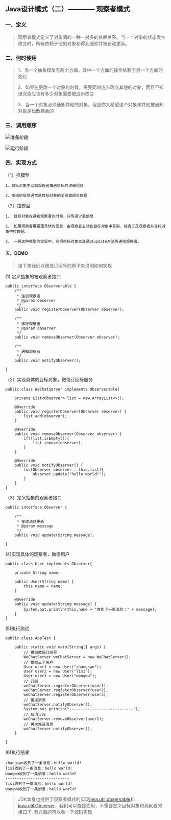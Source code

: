 ## Java设计模式（二）———— 观察者模式

### 一、定义
>观察者模式定义了对象间的一种一对多的依赖关系。当一个对象的状态发生改变时，所有依赖于他的对象都得到通知并被自动更新。

### 二、何时使用

> 1、当一个抽象模型有两个方面，其中一个方面的操作依赖于另一个方面的变化
> 
> 2、如果在更改一个对象的时候，需要同时连带改变其他的对象，而且不知道究竟应该有多少对象需要被连带改变
> 
> 3、当一个对象必须通知其他的对象，但是你又希望这个对象和其他被通知对象是松散耦合的

### 三、调用顺序

![准备阶段](https://github.com/skloveln/design-pattern/blob/master/observer-pattern/document/ready.png)

![运行阶段](https://github.com/skloveln/design-pattern/blob/master/observer-pattern/document/run.png)

### 四、实现方式

（1）推模型

	1、目标对象主动向观察者推送目标的详细信息

	2、推送的信息通常是目标对象的全部或部分数据
  
（2）拉模型

	1、 目标对象在通知观察者的时候，只传递少量信息
	
	2、 如果观察者需要更具体的信息，由观察者主动到目标对象中获取，相当于是观察者从目标对象中拉数据。
	
	3、 一般这种模型的实现中，会把目标对象自身通过update方法传递给观察者。

#### 五、DEMO
> 接下来我们以微信订阅号的例子来说明如何实现

(1) 定义抽象的被观察者接口

	public interface Observerable {
	    /**
	     * 注册观察者
	     * @param observer
	     */
	    public void registerObserver(Observer observer);
	
	    /**
	     * 移除观察者
	     * @param observer
	     */
	    public void removeObserver(Observer observer);
	
	    /**
	     * 通知观察者
	     */
	    public void notifyObserver();
	
	}

（2）实现具体的目标对象，微信订阅号服务

	public class WeChatServer implements Observerable{
	
	    private List<Observer> list = new ArrayList<>();
	
	    @Override
	    public void registerObserver(Observer observer) {
	        list.add(observer);
	    }
	
	    @Override
	    public void removeObserver(Observer observer) {
	        if(!list.isEmpty()){
	            list.remove(observer);
	        }
	    }
	
	    @Override
	    public void notifyObserver() {
	        for(Observer observer : this.list){
	            observer.update("hello world!");
	        }
	    }
	}

（3）定义抽象的观察者接口

	public interface Observer {
	
	    /**
	     * 接收消息更新
	     * @param message
	     */
	    public void update(String message);
	
	}

(4)实现具体的观察者，微信用户

	public class User implements Observer{
	
	    private String name;
	
	    public User(String name) {
	        this.name = name;
	    }
	
	    @Override
	    public void update(String message) {
	        System.out.println(this.name + "收到了一条消息：" + message);
	    }
	}

(5)执行测试

	public class AppTest {
	    
	    public static void main(String[] args) {
	        // 模拟微信订阅号
	        WeChatServer weChatServer = new WeChatServer();
	        // 模拟三个用户
	        User user1 = new User("zhangsan");
	        User user2 = new User("lisi");
	        User user3 = new User("wangwu");
	        // 订阅
	        weChatServer.registerObserver(user1);
	        weChatServer.registerObserver(user2);
	        weChatServer.registerObserver(user3);
	        // 推送消息
	        weChatServer.notifyObserver();
	        System.out.println("----------------------------");
	        // 取消订阅
	        weChatServer.removeObserver(user1);
	        // 再次推送消息
	        weChatServer.notifyObserver();
	    }
	    
	}
(6)执行结果

	zhangsan收到了一条消息：hello world!
	lisi收到了一条消息：hello world!
	wangwu收到了一条消息：hello world!
	----------------------------
	lisi收到了一条消息：hello world!
	wangwu收到了一条消息：hello world!

>
> JDK本身也提供了观察者模式的实现[java.util.observable](https://github.com/skloveln/jdk/blob/master/jdk1.8/src/java/util/Observable.java)和[java.util.Observer](https://github.com/skloveln/jdk/blob/master/jdk1.8/src/java/util/Observer.java)，我们可以直接使用，不需要定义目标对象和观察者的接口了, 有兴趣的可以看一下源码实现
